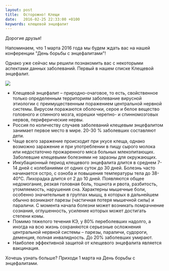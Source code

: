 ```yaml
---
layout: post
title:  Осторожно! Клещи
date:   2016-02-25 22:33:00 +0100
keywords: клещевой энцефалит
---
```


Дорогие друзья!

Напоминаем, что 1 марта 2016 года мы будем ждать вас на нашей конференции "День борьбы с энцефалитами"!

Однако уже сейчас мы решили познакомить вас с некоторыми аспектами данных заболеваний. Первый в нашем списке Клещевой энцефалит.

![](https://pp.vk.me/c627729/v627729507/3a46a/ZtHaUIUtvls.jpg)

<!--more-->

* Клещевой энцефалит – природно-очаговое, то есть, свойственное только определенным территориям заболевание вирусной этиологии с преимущественным поражением центральной нервной системы. Вирусом поражаются оболочки, серое и белое вещество головного и спинного мозга, корешки черепно- и спинномозговых нервов, периферические нервы.
* Россия по количеству случаев заболеваний клещевым энцефалитом занимает первое место в мире. 20-30 % заболевших составляют дети.
* Чаще всего заражение происходит при укусе клеща, однако возможно заражение и при употреблении в пищу сырого молока или недостаточно прожаренного мяса больных млекопитающих. Заболевшие клещевыми болезнями не заразны для окружающих.
* Инкубационный период клещевого энцефалита длится в среднем 7-14 дней с колебаниями от одних суток до 30 дней. Болезнь часто начинается остро, с озноба и повышения температуры тела до 38-40°С. Лихорадка длится от 2 до 10 дней. Появляются общее недомогание, резкая головная боль, тошнота и рвота, разбитость, утомляемость, нарушения сна. Характерны мышечные боли, особенно значительные в группах мышц, в которых в дальнейшем обычно возникают парезы (частичная потеря мышечной силы) и параличи. С момента начала болезни может возникать помрачнение сознания, оглушенность, усиление которых может достигать степени комы.
* Помимо тяжелого течения КЭ, у 80% переболевших надолго, а иногда на всю жизнь сохраняются серьезные осложнения центральной нервной системы – парезы, параличи, судороги, деменция, полная инвалидность. До 20% заболевших умирают.
* Наиболее эффективной защитой от клещевого энцефалита является вакцинация.

Хочешь узнать больше? Приходи 1 марта на День борьбы с энцефалитами.
